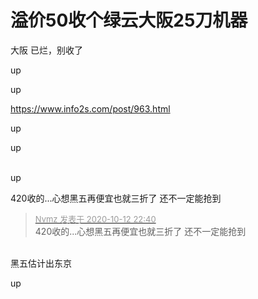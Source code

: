 # 溢价50收个绿云大阪25刀机器


大阪 已烂，别收了

up<br />


up<br />


https://www.info2s.com/post/963.html

up<br />


up<br />
<br />


up<br />


420收的...心想黑五再便宜也就三折了 还不一定能抢到<img id="aimg_SSEHZ" onclick="zoom(this, this.src, 0, 0, 0)" class="zoom" src="https://cdn.jsdelivr.net/gh/hishis/forum-master/public/images/patch.gif" onmouseover="img_onmouseoverfunc(this)" onload="thumbImg(this)" border="0" alt="" />

<div class="quote"><blockquote><font size="2"><a href="https://www.hostloc.com/forum.php?mod=redirect&amp;goto=findpost&amp;pid=9291585&amp;ptid=752234" target="_blank"><font color="#999999">Nvmz 发表于 2020-10-12 22:40</font></a></font><br />
420收的...心想黑五再便宜也就三折了 还不一定能抢到</blockquote></div><br />
黑五估计出东京

up<br />

